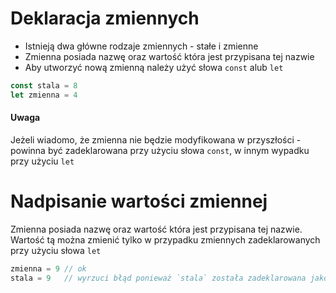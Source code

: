 # Deklaracja zmiennych

- Istnieją dwa główne rodzaje zmiennych - stałe i zmienne
- Zmienna posiada nazwę oraz wartość która jest przypisana tej nazwie
- Aby utworzyć nową zmienną należy użyć słowa `const` alub `let`

```js
const stala = 8
let zmienna = 4
```

#### Uwaga
Jeżeli wiadomo, że zmienna nie będzie modyfikowana w przyszłości - powinna być zadeklarowana przy użyciu słowa `const`, w innym wypadku przy użyciu `let`

# Nadpisanie wartości zmiennej
Zmienna posiada nazwę oraz wartość która jest przypisana tej nazwie. Wartość tą można zmienić tylko w przypadku zmiennych zadeklarowanych przy użyciu słowa `let`

```js
zmienna = 9 // ok
stala = 9   // wyrzuci błąd ponieważ `stala` została zadeklarowana jako `const`
```
